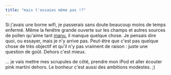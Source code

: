 ```yaml
---
title: "mais t'essaies même pas !?"
---
```


Si j'avais une borne wifi, je passerais sans doute beaucoup moins de temps
enfermé. Même la fenêtre grande ouverte sur les champs et autres sources de
pollen qu'aime tant [manu](http://manu.all-3rd.net/blog), il manque quelque
chose. Je pensais dire quoi, ou essayer, mais je n'y arrive pas. Peut-être que
c'est pas quelque chose de très objectif et qu'il n'y pas vraiment de raison :
juste une question de goût. Dehors c'est mieux.

... je vais mettre mes scrupules de côté, prendre mon iPod et aller écouter
pink martini dehors. Le bonheur c'est aussi des ambitions modestes. ;)

